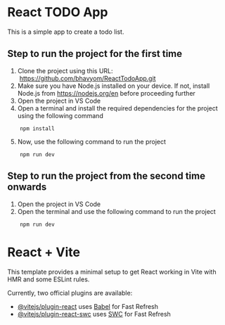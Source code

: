 # React TODO App

This is a simple app to create a todo list.

## Step to run the project for the first time

1. Clone the project using this URL:  https://github.com/bhavyom/ReactTodoApp.git
2. Make sure you have Node.js installed on your device. If not, install Node.js from https://nodejs.org/en before proceeding further
3. Open the project in VS Code
4. Open a terminal and install the required dependencies for the project using the following command
```
    npm install
```
5. Now, use the following command to run the project
```
    npm run dev
```

## Step to run the project from the second time onwards
1. Open the project in VS Code
2. Open the terminal and use the following command to run the project
```
    npm run dev
```


# React + Vite

This template provides a minimal setup to get React working in Vite with HMR and some ESLint rules.

Currently, two official plugins are available:

- [@vitejs/plugin-react](https://github.com/vitejs/vite-plugin-react/blob/main/packages/plugin-react/README.md) uses [Babel](https://babeljs.io/) for Fast Refresh
- [@vitejs/plugin-react-swc](https://github.com/vitejs/vite-plugin-react-swc) uses [SWC](https://swc.rs/) for Fast Refresh
